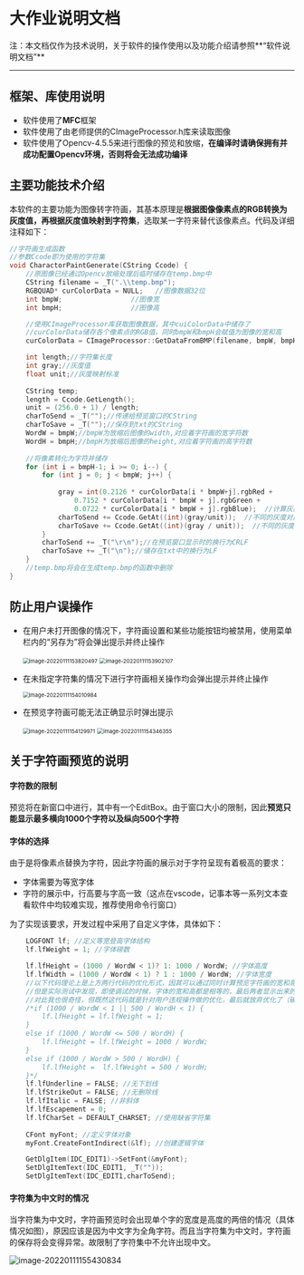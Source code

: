 # 大作业说明文档

注：本文档仅作为技术说明，关于软件的操作使用以及功能介绍请参照**“软件说明文档”**

-----

## 框架、库使用说明

- 软件使用了**MFC**框架
- 软件使用了由老师提供的CImageProcessor.h库来读取图像
- 软件使用了Opencv-4.5.5来进行图像的预览和放缩，**在编译时请确保拥有并成功配置Opencv环境，否则将会无法成功编译**

## 主要功能技术介绍

本软件的主要功能为图像转字符画，其基本原理是**根据图像像素点的RGB转换为灰度值，再根据灰度值映射到字符集**，选取某一字符来替代该像素点。代码及详细注释如下：

```c++
//字符画生成函数
//参数Ccode即为使用的字符集
void CharactorPaintGenerate(CString Ccode) {
    //原图像已经通过Opencv放缩处理后临时储存在temp.bmp中
	CString filename = _T(".\\temp.bmp");
	RGBQUAD* curColorData = NULL;   //图像数据32位
	int bmpW;                 //图像宽
	int bmpH;                 //图像高

	//使用CImageProcessor库获取图像数据，其中cuiColorData中储存了
    //curColorData储存各个像素点的RGB值，同时bmpW和bmpH会赋值为图像的宽和高
	curColorData = CImageProcessor::GetDataFromBMP(filename, bmpW, bmpH);

	int length;//字符集长度
	int gray;//灰度值
	float unit;//灰度映射标准
	
	CString temp;
	length = Ccode.GetLength();
	unit = (256.0 + 1) / length;
	charToSend = _T("");//传递给预览窗口的CString
	charToSave = _T("");//保存到txt的CString
	WordW = bmpW;//bmpW为放缩后图像的width,对应着字符画的宽字符数
	WordH = bmpH;//bmpH为放缩后图像的height,对应着字符画的高字符数
	
    //将像素转化为字符并储存
	for (int i = bmpH-1; i >= 0; i--) {
		for (int j = 0; j < bmpW; j++) {
			
			gray = int(0.2126 * curColorData[i * bmpW+j].rgbRed +
				0.7152 * curColorData[i * bmpW + j].rgbGreen +
				0.0722 * curColorData[i * bmpW + j].rgbBlue);  //计算灰度
			charToSend += Ccode.GetAt((int)(gray/unit));  //不同的灰度对应着不同的字符
			charToSave += Ccode.GetAt((int)(gray / unit));  //不同的灰度对应着不同的字符
		}
		charToSend += _T("\r\n");//在预览窗口显示时的换行为CRLF
		charToSave += _T("\n");//储存在txt中的换行为LF
	}
	//temp.bmp将会在生成temp.bmp的函数中删除
}
```

## 防止用户误操作

- 在用户未打开图像的情况下，字符画设置和某些功能按钮均被禁用，使用菜单栏内的“另存为”将会弹出提示并终止操作

  <img src="https://s2.loli.net/2022/01/11/7hfIAym8ZcVWrvO.png" alt="image-20220111153820497" style="zoom:67%;" />

  <img src="https://s2.loli.net/2022/01/11/EnJumBTUrCZyfOQ.png" alt="image-20220111153902107" style="zoom:67%;" />

- 在未指定字符集的情况下进行字符画相关操作均会弹出提示并终止操作

  <img src="https://s2.loli.net/2022/01/11/T34tRmqviAZkx81.png" alt="image-20220111154010984" style="zoom:67%;" />

- 在预览字符画可能无法正确显示时弹出提示

  <img src="https://s2.loli.net/2022/01/11/NdC7SIVMHeal6En.png" alt="image-20220111154129971" style="zoom:67%;" />

  

  <img src="https://s2.loli.net/2022/01/11/negLzV65W8qRhpG.png" alt="image-20220111154346355" style="zoom:67%;" />

## 关于字符画预览的说明

#### 字符数的限制

预览将在新窗口中进行，其中有一个EditBox。由于窗口大小的限制，因此**预览只能显示最多横向1000个字符以及纵向500个字符**

#### 字体的选择

由于是将像素点替换为字符，因此字符画的展示对于字符呈现有着极高的要求：

- 字体需要为等宽字体
- 字符的展示中，行高要与字高一致（这点在vscode，记事本等一系列文本查看软件中均较难实现，推荐使用命令行窗口）

为了实现该要求，开发过程中采用了自定义字体，具体如下：

```c++
	LOGFONT lf; //定义等宽登高字体结构
    lf.lfWeight = 1; //字体磅数

    lf.lfHeight = (1000 / WordW < 1)? 1: 1000 / WordW; //字体高度
    lf.lfWidth = (1000 / WordW < 1) ? 1 : 1000 / WordW; //字体宽度
    //以下代码理论上是上方两行代码的优化形式，因其可以通过同时计算预览字符画的宽和高来调整字体大小
    //但是实际测试中发现，即使调试的时候，字体的宽和高都是相等的，最后两者显示出来的效果却是不同的
    //对此我也很奇怪，但既然这代码就是针对用户违规操作做的优化，最后就放弃优化了（破防了）。
    /*if (1000 / WordW < 1 || 500 / WordH < 1) {
        lf.lfHeight = lf.lfWeight = 1;
    }
    else if (1000 / WordW <= 500 / WordH) {
        lf.lfHeight = lf.lfWeight = 1000 / WordW;
    }
    else if (1000 / WordW > 500 / WordH) {
        lf.lfHeight =  lf.lfWeight = 500 / WordH;
    }*/
    lf.lfUnderline = FALSE; //无下划线
    lf.lfStrikeOut = FALSE; //无删除线
    lf.lfItalic = FALSE; //非斜体
    lf.lfEscapement = 0;
    lf.lfCharSet = DEFAULT_CHARSET; //使用缺省字符集
    
    CFont myFont; //定义字体对象
    myFont.CreateFontIndirect(&lf); //创建逻辑字体

    GetDlgItem(IDC_EDIT1)->SetFont(&myFont);
    SetDlgItemText(IDC_EDIT1, _T(""));
    SetDlgItemText(IDC_EDIT1,charToSend);
```

#### 字符集为中文时的情况

当字符集为中文时，字符画预览时会出现单个字的宽度是高度的两倍的情况（具体情况如图），原因应该是因为中文字为全角字符。而且当字符集为中文时，字符画的保存将会变得异常。故限制了字符集中不允许出现中文。

![image-20220111155430834](https://s2.loli.net/2022/01/11/iHkd9AcxgmaZO4z.png)

